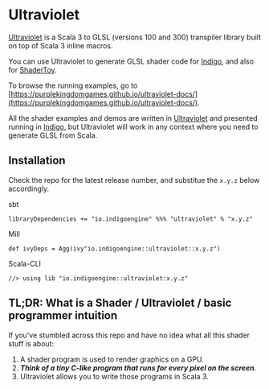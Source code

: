 # Ultraviolet

[Ultraviolet](https://github.com/PurpleKingdomGames/ultraviolet) is a Scala 3 to GLSL (versions 100 and 300) transpiler library built on top of Scala 3 inline macros.

You can use Ultraviolet to generate GLSL shader code for [Indigo](https://github.com/PurpleKingdomGames/indigo), and also for [ShaderToy](https://www.shadertoy.com/).

To browse the running examples, go to [https://purplekingdomgames.github.io/ultraviolet-docs/](https://purplekingdomgames.github.io/ultraviolet-docs/).

All the shader examples and demos are written in [Ultraviolet](https://github.com/PurpleKingdomGames/ultraviolet) and presented running in [Indigo](https://indigoengine.io/), but Ultraviolet will work in any context where you need to generate GLSL from Scala.

## Installation

Check the repo for the latest release number, and substitue the `x.y.z` below accordingly.

sbt

```
libraryDependencies += "io.indigoengine" %%% "ultraviolet" % "x.y.z"
```

Mill

```
def ivyDeps = Agg(ivy"io.indigoengine::ultraviolet::x.y.z")
```

Scala-CLI

```
//> using lib "io.indigoengine::ultraviolet:x.y.z"
```

## TL;DR: What is a Shader / Ultraviolet / basic programmer intuition

If you've stumbled across this repo and have no idea what all this shader stuff is about:

1. A shader program is used to render graphics on a GPU.
2. ***Think of a tiny C-like program that runs for every pixel on the screen***.
3. Ultraviolet allows you to write those programs in Scala 3.
